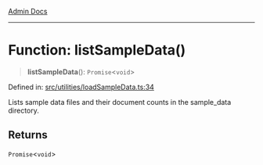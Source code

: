 [Admin Docs](/)

***

# Function: listSampleData()

> **listSampleData**(): `Promise`\<`void`\>

Defined in: [src/utilities/loadSampleData.ts:34](https://github.com/Suyash878/talawa-api/blob/0d5834ec7c0ad3d008c3a8e58fbf32c7824b9122/src/utilities/loadSampleData.ts#L34)

Lists sample data files and their document counts in the sample_data directory.

## Returns

`Promise`\<`void`\>
